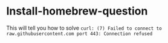 # Install-homebrew-question
This will tell you how to solve `curl: (7) Failed to connect to raw.githubusercontent.com port 443: Connection refused`
